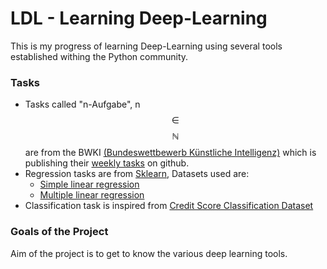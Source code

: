# LDL - Learning Deep-Learning

This is my progress of learning Deep-Learning using several tools established withing the Python community.

### Tasks
- Tasks called "n-Aufgabe", n $$\in$$ $$\mathbb{N}$$ are from the BWKI [(Bundeswettbewerb Künstliche Intelligenz)](https://www.bw-ki.de/) which is publishing their [weekly tasks](https://github.com/bethgelab/bwki-weekly-tasks) on github.
- Regression tasks are from [Sklearn](https://scikit-learn.org/stable/modules/generated/sklearn.linear_model.LinearRegression.html), Datasets used are:
  - [Simple linear regression](https://www.kaggle.com/datasets/abhishek14398/salary-dataset-simple-linear-regression)
  - [Multiple linear regression](https://www.kaggle.com/datasets/hussainnasirkhan/multiple-linear-regression-dataset)
- Classification task is inspired from [Credit Score Classification Dataset](https://www.kaggle.com/datasets/sujithmandala/credit-score-classification-dataset)

### Goals of the Project
Aim of the project is to get to know the various deep learning tools.